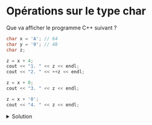 # Opérations sur le type char

Que va afficher le programme C++ suivant ?

~~~cpp
char x = 'A'; // 64
char y = '0'; // 48
char z;

z = x + 4;
cout << "1. " << z << endl;
cout << "2. " << ++z << endl;

z = x + 0;
cout << "3. " << z << endl;

z = x + '0';
cout << "4. " << z << endl;
~~~




    

<details>
<summary>Solution</summary>

1. E   
2. F
3. A
4. q
   



</details>